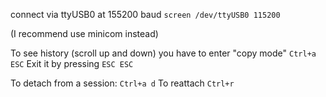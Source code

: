 
connect via ttyUSB0 at 155200 baud
`screen /dev/ttyUSB0 115200`

(I recommend use minicom instead)

To see history (scroll up and down) you have to enter "copy mode"
`Ctrl+a ESC`
Exit it by pressing
`ESC ESC`

To detach from a session:
`Ctrl+a d`
To reattach
`Ctrl+r`


